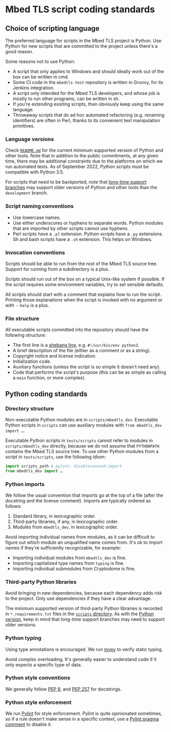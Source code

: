 # Mbed TLS script coding standards

## Choice of scripting language

The preferred language for scripts in the Mbed TLS project is Python. Use Python for new scripts that are committed to the project unless there's a good reason.

Some reasons not to use Python:

* A script that only applies to Windows and should ideally work out of the box can be written in cmd.
* Some CI code in the `mbedtls-test` repository is written in Groovy, for its Jenkins integration.
* A script only intended for the Mbed TLS developers, and whose job is mostly to run other programs, can be written in sh.
* If you're extending existing scripts, then obviously keep using the same language.
* Throwaway scripts that do ad hoc automated refactoring (e.g. renaming identifiers) are often in Perl, thanks to its convenient text manipulation primitives.

### Language versions

Check [`README.md`](https://github.com/Mbed-TLS/mbedtls/blob/development/README.md#tool-versions) for the current minimum supported version of Python and other tools. Note that in addition to the public commitments, at any given time, there may be additional constraints due to the platforms on which we run automated tests. As of September 2022, Python scripts must be compatible with Python 3.5.

For scripts that need to be backported, note that [long-time support branches](https://github.com/Mbed-TLS/mbedtls/blob/development/BRANCHES.md#long-time-support-branches) may support older versions of Python and other tools than the `development` branch.

### Script naming conventions

* Use lowercase names.
* Use either underscores or hyphens to separate words. Python modules that are imported by other scripts cannot use hyphens.
* Perl scripts have a `.pl` extension. Python scripts have a `.py` extensions. Sh and bash scripts have a `.sh` extension. This helps on Windows.

### Invocation conventions

Scripts should be able to run from the root of the Mbed TLS source tree. Support for running from a subdirectory is a plus.

Scripts should run out of the box on a typical Unix-like system if possible. If the script requires some environment variables, try to set sensible defaults.

All scripts should start with a comment that explains how to run the script. Printing those explanations when the script is invoked with no argument or with `--help` is a plus.

### File structure

All executable scripts committed into the repository should have the following structure:

* The first line is a [shebang line](https://en.wikipedia.org/wiki/Shebang_(Unix)), e.g. `#!/usr/bin/env python3`.
* A brief description of the file (either as a comment or as a string).
* Copyright notice and license indication.
* Initialization code.
* Auxiliary functions (unless the script is so simple it doesn't need any).
* Code that performs the script's purpose (this can be as simple as calling a `main` function, or more complex).

## Python coding standards

### Directory structure

Non-executable Python modules are in `scripts/mbedtls_dev`.
Executable Python scripts in `scripts` can use auxiliary modules with `from mbedtls_dev import …`.

Executable Python scripts in `tests/scripts` cannot refer to modules in `scripts/mbedtls_dev` directly, because we do not assume that `PYTHONPATH` contains the Mbed TLS source tree. To use other Python modules from a script in `tests/scripts`, use the following idiom:

```python
import scripts_path # pylint: disable=unused-import
from mbedtls_dev import …
```

### Python imports

We follow the usual convention that imports go at the top of a file (after the docstring and the license comment). Imports are typically ordered as follows:

1. Standard library, in lexicographic order.
2. Third-party libraries, if any, in lexicographic order.
3. Modules from `mbedtls_dev`, in lexicographic order.

Avoid importing individual names from modules, as it can be difficult to figure out which module an unqualified name comes from. It's ok to import names if they're sufficiently recognizable, for example:

* Importing individual modules from `mbedtls_dev` is fine.
* Importing capitalized type names from `typing` is fine.
* Importing individual submodules from Cryptodome is fine.

### Third-party Python libraries

Avoid bringing in new dependencies, because each dependency adds risk to the project. Only use dependencies if they have a clear advantage.

The minimum supported version of third-party Python libraries is recorded in `*.requirements.txt` files in the [`scripts` directory](https://github.com/Mbed-TLS/mbedtls/tree/development/scripts). As with the [Python version](#language-versions), keep in mind that long-time support branches may need to support older versions.

### Python typing

Using type annotations is encouraged. We run [mypy](http://mypy-lang.org/) to verify static typing.

Avoid complex overloading. It's generally easier to understand code if it only expects a specific type of data.

### Python style conventions

We generally follow [PEP 8](https://peps.python.org/pep-0008/), and [PEP 257](https://peps.python.org/pep-0257/) for docstrings.

### Python style enforcement

We run [Pylint](https://pylint.pycqa.org/) for style enforcement. Pylint is quite opinionated sometimes, so if a rule doesn't make sense in a specific context, use a [Pylint pragma comment](https://pylint.pycqa.org/en/latest/user_guide/messages/message_control.html) to disable it.
